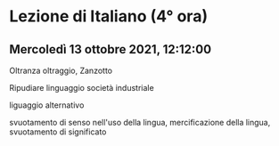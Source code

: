 # Lezione di Italiano (4° ora) 
## Mercoledì 13 ottobre 2021, 12:12:00

Oltranza oltraggio, Zanzotto

Ripudiare linguaggio società industriale


liguaggio alternativo


svuotamento di senso nell'uso della lingua, mercificazione della lingua, svuotamento di significato
<!--stackedit_data:
eyJoaXN0b3J5IjpbODkyMTY3Njk1LC0xNjI2MjQ3Mzc0LC0xND
A3NDc4MzU1XX0=
-->